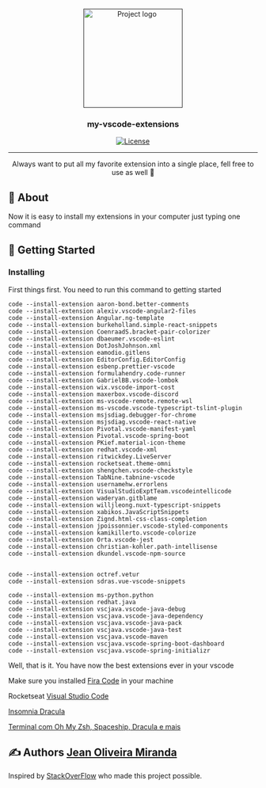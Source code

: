 <p align="center">
  <a href="" rel="noopener">
 <img width=200px height=200px src="https://upload.wikimedia.org/wikipedia/commons/thumb/9/9a/Visual_Studio_Code_1.35_icon.svg/1200px-Visual_Studio_Code_1.35_icon.svg.png" alt="Project logo"></a>
</p>

<h3 align="center">my-vscode-extensions</h3>

<div align="center">

[![License](https://img.shields.io/badge/license-MIT-blue.svg)](/LICENSE)

</div>

---

<p align="center"> Always want to put all my favorite extension into a single place, fell free to use as well 🤗
    <br> 
</p>

## 🧐 About <a name = "about"></a>

Now it is easy to install my extensions in your computer just typing one command

## 🏁 Getting Started <a name = "getting_started"></a>

### Installing

First things first. You need to run this command to getting started

```
code --install-extension aaron-bond.better-comments
code --install-extension alexiv.vscode-angular2-files
code --install-extension Angular.ng-template
code --install-extension burkeholland.simple-react-snippets
code --install-extension CoenraadS.bracket-pair-colorizer
code --install-extension dbaeumer.vscode-eslint
code --install-extension DotJoshJohnson.xml
code --install-extension eamodio.gitlens
code --install-extension EditorConfig.EditorConfig
code --install-extension esbenp.prettier-vscode
code --install-extension formulahendry.code-runner
code --install-extension GabrielBB.vscode-lombok
code --install-extension wix.vscode-import-cost
code --install-extension maxerbox.vscode-discord
code --install-extension ms-vscode-remote.remote-wsl
code --install-extension ms-vscode.vscode-typescript-tslint-plugin
code --install-extension msjsdiag.debugger-for-chrome
code --install-extension msjsdiag.vscode-react-native
code --install-extension Pivotal.vscode-manifest-yaml
code --install-extension Pivotal.vscode-spring-boot
code --install-extension PKief.material-icon-theme
code --install-extension redhat.vscode-xml
code --install-extension ritwickdey.LiveServer
code --install-extension rocketseat.theme-omni
code --install-extension shengchen.vscode-checkstyle
code --install-extension TabNine.tabnine-vscode
code --install-extension usernamehw.errorlens
code --install-extension VisualStudioExptTeam.vscodeintellicode
code --install-extension waderyan.gitblame
code --install-extension willjleong.nuxt-typescript-snippets
code --install-extension xabikos.JavaScriptSnippets
code --install-extension Zignd.html-css-class-completion
code --install-extension jpoissonnier.vscode-styled-components
code --install-extension kamikillerto.vscode-colorize
code --install-extension Orta.vscode-jest
code --install-extension christian-kohler.path-intellisense
code --install-extension dkundel.vscode-npm-source


code --install-extension octref.vetur
code --install-extension sdras.vue-vscode-snippets

code --install-extension ms-python.python
code --install-extension redhat.java
code --install-extension vscjava.vscode-java-debug
code --install-extension vscjava.vscode-java-dependency
code --install-extension vscjava.vscode-java-pack
code --install-extension vscjava.vscode-java-test
code --install-extension vscjava.vscode-maven
code --install-extension vscjava.vscode-spring-boot-dashboard
code --install-extension vscjava.vscode-spring-initializr
```

Well, that is it. You have now the best extensions ever in your vscode

Make sure you installed <a name = "authors" href="https://github.com/tonsky/FiraCode/wiki/Installing">Fira Code</a> in your machine

Rocketseat [Visual Studio Code](https://www.notion.so/Visual-Studio-Code-e0d3c48eebdd4df586c4ba8c12cf5a7a)

[Insomnia Dracula](https://draculatheme.com/insomnia)

[Terminal com Oh My Zsh, Spaceship, Dracula e mais](https://blog.rocketseat.com.br/terminal-com-oh-my-zsh-spaceship-dracula-e-mais/)

## ✍️ Authors <a name = "authors" href="https://github.com/SenhorBiscoito">Jean Oliveira Miranda</a>

Inspired by [StackOverFlow](https://stackoverflow.com/questions/35773299/how-can-you-export-vs-code-extension-list) who made this project possible.
